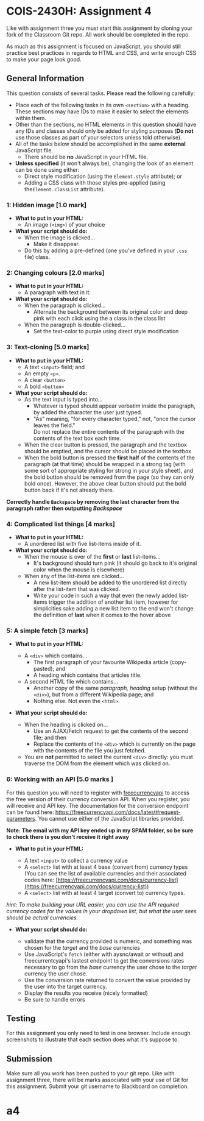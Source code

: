 # COIS-2430H: Assignment 4

Like with assignment three you must start this assignment by cloning your fork of the Classroom Git repo. All work should be completed in the repo.

As much as this assignment is focused on JavaScript, you should still practice best practices in regards to HTML and CSS, and write enough CSS to make your page look good.

## General Information

This question consists of several tasks. Please read the following carefully:

- Place each of the following tasks in its own `<section>` with a heading. These sections may have IDs to make it easier to select the elements within them.
- Other than the sections, no HTML elements in this question should have any IDs and classes should only be added for styling purposes (**Do not** use those classes as part of your selectors unless told otherwise).
- All of the tasks below should be accomplished in the same **external** JavaScript file.
  - There should be **no** JavaScript in your HTML file.
- **Unless specified** (it won't always be), changing the look of an element can be done using either:
  - Direct style modification (using the `Element.style` attribute); or
  - Adding a CSS class with those styles pre-applied (using the`Element.classList` attribute).

### 1: Hidden image [1.0 mark]

- **What to put in your HTML:**
  - An image (`<img>`) of your choice
- **What your script should do:**
  - When the image is clicked...
    - Make it disappear.
  - Do this by adding a pre-defined (one you've defined in your `.css` file) class.

### 2: Changing colours [2.0 marks]

- **What to put in your HTML:**
  - A paragraph with text in it.
- **What your script should do:**
  - When the paragraph is clicked...
    - Alternate the background between its original color and deep pink with each click using the a class in the class list
  - When the paragraph is double-clicked...
    - Set the text-color to purple using direct style modification

### 3: Text-cloning [5.0 marks]

- **What to put in your HTML:**
  - A text `<input>` field; and
  - An empty `<p>`.
  - A clear `<button>`
  - A bold `<button>`
- **What your script should do:**
  - As the text input is typed into...
    - Whatever is typed should appear verbatim inside the paragraph, by added the character the user just typed.
    - "As" meaning, "for every character typed," not, "once the cursor leaves the field." <aside class="alert">
      <div><i title="Important warning about common errors" class="fas fa-exclamation-triangle fa-2x"></i></div>
      <div>Do not replace the entire contents of the paragraph with the contents of the text box each time.</div>
      </aside>
  - When the clear button is pressed, the paragraph and the textbox should be emptied, and the cursor should be placed in the textbox
  - When the bold button is pressed the **first half** of the contents of the paragraph (at that time) should be wrapped in a strong tag (with some sort of appropriate styling for strong in your style sheet), and the bold button should be removed from the page (so they can only bold once). However, the above clear button should put the bold button back if it's not already there.

**Correctly handle `Backspace` by removing the last character from the paragraph rather then outputting _Backspace_**

### 4: Complicated list things [4 marks]

- **What to put in your HTML:**
  - A unordered list with five list-items inside of it.
- **What your script should do:**
  - When the mouse is over of the **first** or **last** list-items...
    - It's background should turn pink (it should go back to it's original color when the mouse is elsewhere)
  - When any of the list-items are clicked...
    - A new list-item should be added to the unordered list directly after the list-item that was clicked.
    - Write your code in such a way that even the newly added list-items trigger the addition of another list item, however for simplicities sake adding a new list item to the end won't change the definition of **last** when it comes to the hover above

### 5: A simple fetch [3 marks]

- **What to put in your HTML:**

  - A `<div>` which contains...
    - The first paragraph of your favourite Wikipedia article (copy-pasted); and
    - A heading which contains that articles title.
  - A second HTML file which contains...
    - Another copy of the same _paragraph, heading_ setup (without the `<div>`), but from a different Wikipedia page; and
    - Nothing else. Not even the `<html>`.

- **What your script should do:**

  - When the heading is clicked on...
    - Use an AJAX/Fetch request to get the contents of the second file; and then
    - Replace the contents of the `<div>` which is currently on the page with the contents of the file you just fetched.
  - You are **not** permitted to select the current `<div>` directly: you must traverse the DOM from the element which was clicked on.

### 6: Working with an API [5.0 marks ]

For this question you will need to register with [freecurrencyapi](https://freecurrencyapi.com) to access the free version of their currency conversion API. When you register, you will receive and API key. The documentation for the conversion endpoint can be found here: <https://freecurrencyapi.com/docs/latest#request-parameters>. You cannot use either of the JavaScript libraries provided.

**Note: The email with my API key ended up in my SPAM folder, so be sure to check there is you don't receive it right away**

- **What to put in your HTML:**

  - A text `<input>` to collect a currency value
  - A `<select>` list with at least 4 base (convert from) currency types (You can see the list of available currencies and their associated codes here: [https://freecurrencyapi.com/docs/currency-list](https://freecurrencyapi.com/docs/currency-list))
  - A `<select>` list with at least 4 target (convert to) currency types.

_hint: To make building your URL easier, you can use the API required currency codes for the values in your dropdown list, but what the user sees should be actual currencies._

- **What your script should do:**

  - validate that the currency provided is numeric, and something was chosen for the _target_ and the _base_ currencies
  - Use JavaScript's `fetch` (either with aysnc/await or without) and freecurrentcyapi's lastest endpoint to get the conversions rates necessary to go from the _base_ currency the user chose to the _target_ currency the user chose.
  - Use the conversion rate returned to convert the value provided by the user into the target currency.
  - Display the results you receive (nicely formatted)
  - Be sure to handle errors

## Testing

For this assignment you only need to test in one browser. Include enough screenshots to illustrate that each section does what it's suppose to.

## Submission

Make sure all you work has been pushed to your git repo. Like with assignment three, there will be marks associated with your use of Git for this assignment. Submit your git username to Blackboard on completion.
# a4
